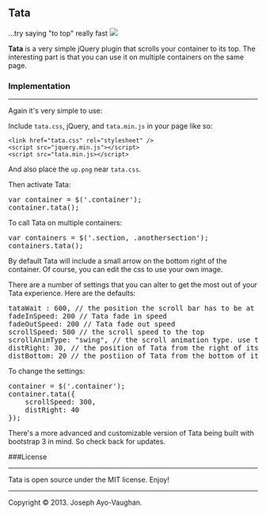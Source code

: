 ## Tata ##
...try saying "to top" really fast ![](http://erkani.de/images/smiley-tongue-out.gif)

**Tata** is a very simple jQuery plugin that scrolls your container to its top. The interesting part is that you can use it on multiple containers on the same page.

### Implementation ###
***

Again it's very simple to use:

Include `tata.css`, jQuery, and `tata.min.js` in your page like so:

    <link href="tata.css" rel="stylesheet" />
    <script src="jquery.min.js"></script>
    <script src="tata.min.js></script>

And also place the `up.png` near `tata.css`.

Then activate Tata:

<pre>var container = $('.container');
container.tata();</pre>

To call Tata on multiple containers:

<pre>var containers = $('.section, .anothersection');
containers.tata();</pre>

By default Tata will include a small arrow on the bottom right of the container. Of course, you can edit the css to use your own image.

There are a number of settings that you can alter to get the most out of your Tata experience. Here are the defaults:

<pre>tataWait : 600, // the position the scroll bar has to be at before Tata shows up
fadeInSpeed: 200 // Tata fade in speed
fadeOutSpeed: 200 // Tata fade out speed
scrollSpeed: 500 // the scroll speed to the top
scrollAnimType: "swing", // the scroll animation type. use the jquery easing plugin for more options i.e. 'easeOutElastic' for a more rubbery effect :)
distRight: 30, // the position of Tata from the right of its container
distBottom: 20 // the postiion of Tata from the bottom of its container</pre>

To change the settings:
<pre>container = $('.container');
container.tata({
	scrollSpeed: 300,
	distRight: 40
});</pre>

There's a more advanced and customizable version of Tata being built with bootstrap 3 in mind. So check back for updates.

###License
***
Tata is open source under the MIT license. Enjoy!
***
Copyright &copy; 2013. Joseph Ayo-Vaughan.
